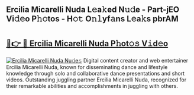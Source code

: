 ## Ercilia Micarelli Nuda L𝚎a𝚔ed N𝚞𝚍e - Part-jEO Vi𝚍𝚎o P𝚑𝚘tos - H𝚘𝚝 O𝚗𝚕yf𝚊ns L𝚎a𝚔s pbrAM

# <h2><a href="http://kfbk0ag.oniu.top/?m=Ercilia+Micarelli+Nuda">🔗👉 🔴 Ercilia Micarelli Nuda P𝚑ot𝚘𝚜 V𝚒d𝚎o</a></h2>

[![Ercilia Micarelli Nuda Nu𝚍e𝚜](https://i.imgur.com/0qMVB7G.gif)](http://kfbk0ag.oniu.top/?m=Ercilia+Micarelli+Nuda)
Digital content creator and web entertainer Ercilia Micarelli Nuda, known for disseminating dance and lifestyle knowledge through solo and collaborative dance presentations and short videos. Outstanding juggling partner Ercilia Micarelli Nuda, recognized for their remarkable abilities and accomplishments in juggling with others.  
